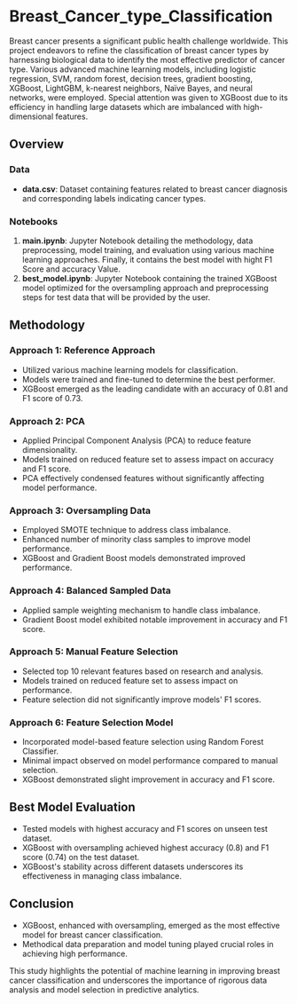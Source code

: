 # Breast_Cancer_type_Classification

Breast cancer presents a significant public health challenge worldwide. This project endeavors to refine the classification of breast cancer types by harnessing biological data to identify the most effective predictor of cancer type. Various advanced machine learning models, including logistic regression, SVM, random forest, decision trees, gradient boosting, XGBoost, LightGBM, k-nearest neighbors, Naïve Bayes, and neural networks, were employed. Special attention was given to XGBoost due to its efficiency in handling large datasets which are imbalanced with high-dimensional features.

## Overview

### Data
- **data.csv**: Dataset containing features related to breast cancer diagnosis and corresponding labels indicating cancer types.

### Notebooks
1. **main.ipynb**: Jupyter Notebook detailing the methodology, data preprocessing, model training, and evaluation using various machine learning approaches. Finally, it contains the best model with hight F1 Score and accuracy Value.
2. **best_model.ipynb**: Jupyter Notebook containing the trained XGBoost model optimized for the oversampling approach and preprocessing steps for test data that will be provided by the user.

## Methodology

### Approach 1: Reference Approach
- Utilized various machine learning models for classification.
- Models were trained and fine-tuned to determine the best performer.
- XGBoost emerged as the leading candidate with an accuracy of 0.81 and F1 score of 0.73.

### Approach 2: PCA
- Applied Principal Component Analysis (PCA) to reduce feature dimensionality.
- Models trained on reduced feature set to assess impact on accuracy and F1 score.
- PCA effectively condensed features without significantly affecting model performance.

### Approach 3: Oversampling Data
- Employed SMOTE technique to address class imbalance.
- Enhanced number of minority class samples to improve model performance.
- XGBoost and Gradient Boost models demonstrated improved performance.

### Approach 4: Balanced Sampled Data
- Applied sample weighting mechanism to handle class imbalance.
- Gradient Boost model exhibited notable improvement in accuracy and F1 score.

### Approach 5: Manual Feature Selection
- Selected top 10 relevant features based on research and analysis.
- Models trained on reduced feature set to assess impact on performance.
- Feature selection did not significantly improve models' F1 scores.

### Approach 6: Feature Selection Model
- Incorporated model-based feature selection using Random Forest Classifier.
- Minimal impact observed on model performance compared to manual selection.
- XGBoost demonstrated slight improvement in accuracy and F1 score.

## Best Model Evaluation

- Tested models with highest accuracy and F1 scores on unseen test dataset.
- XGBoost with oversampling achieved highest accuracy (0.8) and F1 score (0.74) on the test dataset.
- XGBoost's stability across different datasets underscores its effectiveness in managing class imbalance.

## Conclusion

- XGBoost, enhanced with oversampling, emerged as the most effective model for breast cancer classification.
- Methodical data preparation and model tuning played crucial roles in achieving high performance.


This study highlights the potential of machine learning in improving breast cancer classification and underscores the importance of rigorous data analysis and model selection in predictive analytics.
